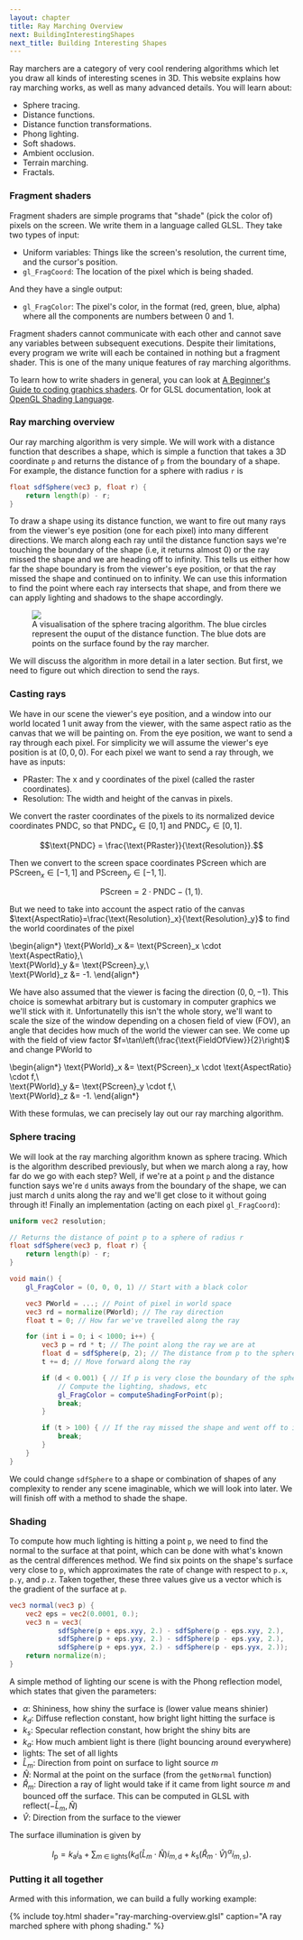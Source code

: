 ```yaml
---
layout: chapter
title: Ray Marching Overview
next: BuildingInterestingShapes
next_title: Building Interesting Shapes
---
```


Ray marchers are a category of very cool rendering algorithms which let you
draw all kinds of interesting scenes in 3D. This website explains how ray
marching works, as well as many advanced details. You will learn about:

- Sphere tracing.
- Distance functions.
- Distance function transformations.
- Phong lighting.
- Soft shadows.
- Ambient occlusion.
- Terrain marching.
- Fractals.

### Fragment shaders

Fragment shaders are simple programs that "shade" (pick the color of) pixels on
the screen. We write them in a language called GLSL. They take two types of
input:

  - Uniform variables: Things like the screen's resolution, the current
    time, and the cursor's position.
  - `gl_FragCoord`: The location of the pixel which is being shaded.

And they have a single output:

  - `gl_FragColor`: The pixel's color, in the format (red, green, blue, alpha)
    where all the components are numbers between 0 and 1.

Fragment shaders cannot communicate with each other and cannot save any
variables between subsequent executions. Despite their limitations, every
program we write will each be contained in nothing but a fragment shader. This
is one of the many unique features of ray marching algorithms.

To learn how to write shaders in general, you can look at [A Beginner's Guide
to coding graphics shaders][shadertut]. Or for GLSL documentation, look at
[OpenGL Shading Language][glslreference].

### Ray marching overview

Our ray marching algorithm is very simple. We will work with a distance
function that describes a shape, which is simple a function that takes a 3D
coordinate `p` and returns the distance of `p` from the boundary of a shape.
For example, the distance function for a sphere with radius `r` is

```glsl
float sdfSphere(vec3 p, float r) {
    return length(p) - r;
}
```

To draw a shape using its distance function, we want to fire out many rays from
the viewer's eye position (one for each pixel) into many different directions.
We march along each ray until the distance function says we're touching the
boundary of the shape (i.e, it returns almost 0) or the ray missed the shape
and we are heading off to infinity. This tells us either how far the shape
boundary is from the viewer's eye position, or that the ray missed the shape
and continued on to infinity. We can use this information to find the point
where each ray intersects that shape, and from there we can apply lighting and
shadows to the shape accordingly.

<figure>
    <img src="img/raymarch-anim.png">
    <figcaption>A visualisation of the sphere tracing algorithm. The blue
    circles represent the ouput of the distance function. The blue dots are
    points on the surface found by the ray marcher.</figcaption>
</figure>

We will discuss the algorithm in more detail in a later section. But first, we
need to figure out which direction to send the rays.

### Casting rays

We have in our scene the viewer's eye position, and a window into our world
located 1 unit away from the viewer, with the same aspect ratio as the canvas
that we will be painting on. From the eye position, we want to send a ray
through each pixel. For simplicity we will assume the viewer's eye position is
at $(0,0,0)$. For each pixel we want to send a ray through, we have as inputs:

- $\text{PRaster}$: The x and y coordinates of the pixel (called the raster
  coordinates).
- $\text{Resolution}$: The width and height of the canvas in pixels.

We convert the raster coordinates of the pixels to its normalized device
coordinates $\text{PNDC}$, so that $\text{PNDC}_x \in [0,1]$ and
$\text{PNDC}_y \in [0,1]$.

$$\text{PNDC} = \frac{\text{PRaster}}{\text{Resolution}}.$$

Then we convert to the screen space coordinates $\text{PScreen}$ which are
$\text{PScreen}_x \in [-1,1]$ and $\text{PScreen}_y \in [-1,1]$.

$$\text{PScreen} = 2 \cdot \text{PNDC} - (1,1).$$

But we need to take into account the aspect ratio of the canvas
$\text{AspectRatio}=\frac{\text{Resolution}_x}{\text{Resolution}_y}$ to find
the world coordinates of the pixel

\begin{align\*}
    \text{PWorld}_x &= \text{PScreen}_x \cdot \text{AspectRatio},\\\
    \text{PWorld}_y &= \text{PScreen}_y,\\\
    \text{PWorld}_z &= -1.
\end{align\*}

We have also assumed that the viewer is facing the direction $(0,0,-1)$. This
choice is somewhat arbitrary but is customary in computer graphics we we'll
stick with it. Unfortunatelly this isn't the whole story, we'll want to scale
the size of the window depending on a chosen field of view ($\text{FOV}$),
an angle that decides how much of the world the viewer can see. We come up
with the field of view factor $f=\tan\left(\frac{\text{FieldOfView}}{2}\right)$
and change $\text{PWorld}$ to

\begin{align\*}
    \text{PWorld}_x &= \text{PScreen}_x \cdot \text{AspectRatio} \cdot f,\\\
    \text{PWorld}_y &= \text{PScreen}_y \cdot f,\\\
    \text{PWorld}_z &= -1.
\end{align\*}

With these formulas, we can precisely lay out our ray marching algorithm.

### Sphere tracing

We will look at the ray marching algorithm known as sphere tracing. Which is
the algorithm described previously, but when we march along a ray, how far do
we go with each step? Well, if we're at a point `p` and the distance function
says we're `d` units aways from the boundary of the shape, we can just march
`d` units along the ray and we'll get close to it without going through it!
Finally an implementation (acting on each pixel `gl_FragCoord`):

```glsl
uniform vec2 resolution;

// Returns the distance of point p to a sphere of radius r
float sdfSphere(vec3 p, float r) {
    return length(p) - r;
}

void main() {
    gl_FragColor = (0, 0, 0, 1) // Start with a black color

    vec3 PWorld = ...; // Point of pixel in world space
    vec3 rd = normalize(PWorld); // The ray direction
    float t = 0; // How far we've travelled along the ray

    for (int i = 0; i < 1000; i++) {
        vec3 p = rd * t; // The point along the ray we are at
        float d = sdfSphere(p, 2); // The distance from p to the sphere of radius 2
        t += d; // Move forward along the ray

        if (d < 0.001) { // If p is very close the boundary of the sphere
            // Compute the lighting, shadows, etc
            gl_FragColor = computeShadingForPoint(p);
            break;
        }

        if (t > 100) { // If the ray missed the shape and went off to infinity
            break;
        }
    }
}
```

We could change `sdfSphere` to a shape or combination of shapes of any
complexity to render any scene imaginable, which we will look into later. We
will finish off with a method to shade the shape.

### Shading

To compute how much lighting is hitting a point `p`, we need to find the normal
to the surface at that point, which can be done with what's known as the
central differences method. We find six points on the shape's surface very
close to `p`, which approximates the rate of change with respect to `p.x`,
`p.y`, and `p.z`. Taken together, these three values give us a vector which is
the gradient of the surface at `p`.

```glsl
vec3 normal(vec3 p) {
    vec2 eps = vec2(0.0001, 0.);
    vec3 n = vec3(
            sdfSphere(p + eps.xyy, 2.) - sdfSphere(p - eps.xyy, 2.),
            sdfSphere(p + eps.yxy, 2.) - sdfSphere(p - eps.yxy, 2.),
            sdfSphere(p + eps.yyx, 2.) - sdfSphere(p - eps.yyx, 2.));
    return normalize(n);
}
```

A simple method of lighting our scene is with the Phong reflection model, which
states that given the parameters:

- $\alpha$: Shininess, how shiny the surface is (lower value means shinier)
- $k_d$: Diffuse reflection constant, how bright light hitting the surface is
- $k_s$: Specular reflection constant, how bright the shiny bits are
- $k_a$: How much ambient light is there (light bouncing around everywhere)
- $\text{lights}$: The set of all lights
- $\hat{L}_m$: Direction from point on surface to light source $m$
- $\hat{N}$: Normal at the point on the surface (from the `getNormal` function)
- $\hat{R}_m$: Direction a ray of light would take if it came from light source
  $m$ and bounced off the surface. This can be computed in GLSL with
  $\text{reflect}(-\hat{L}_m,\hat{N})$
- $\hat{V}$: Direction from the surface to the viewer

The surface illumination is given by

$$
    I_{\text{p}} = k_{\text{a}}i_{\text{a}} +
        \sum_{m\;\in \;{\text{lights}}}
            (k_{\text{d}}({\hat {L}}_{m}\cdot {\hat {N}})i_{m,{\text{d}}} +
            k_{\text{s}}({\hat {R}}_{m}\cdot {\hat {V}})^{\alpha }i_{m,{\text{s}}}).
$$

### Putting it all together

Armed with this information, we can build a fully working example:

{% include toy.html
   shader="ray-marching-overview.glsl"
   caption="A ray marched sphere with phong shading." %}

[shadertut]: http://gamedevelopment.tutsplus.com/tutorials/a-beginners-guide-to-coding-graphics-shaders--cms-23313 "A Beginner's Guide To Coding Graphics Shaders"
[glslreference]: https://www.opengl.org/wiki/OpenGL_Shading_Language "OpenGL Shading Language"
